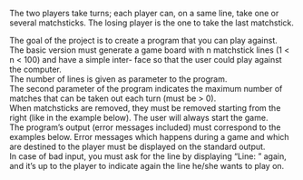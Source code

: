 The two players take turns; each player can, on a same line, take one or several matchsticks. The losing player is the one to take the last matchstick.</p>
<p class="has-line-data" data-line-start="6" data-line-end="13">The goal of the project is to create a program that you can play against.<br>
The basic version must generate a game board with n matchstick lines (1 &lt; n &lt; 100) and have a simple inter- face so that the user could play against the computer.<br>
The number of lines is given as parameter to the program.<br>
The second parameter of the program indicates the maximum number of matches that can be taken out each turn (must be &gt; 0).<br>
When matchsticks are removed, they must be removed starting from the right (like in the example below). The user will always start the game.<br>
The program’s output (error messages included) must correspond to the examples below. Error messages which happens during a game and which are destined to the player must be displayed on the standard output.<br>
In case of bad input, you must ask for the line by displaying “Line: ” again, and it’s up to the player to indicate again the line he/she wants to play on.</p>
